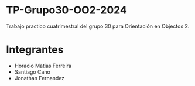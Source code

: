 # TP-Grupo30-OO2-2024
Trabajo practico cuatrimestral del grupo 30 para Orientación en Objectos 2.

# Integrantes
- Horacio Matias Ferreira
- Santiago Cano
- Jonathan Fernandez
